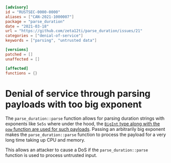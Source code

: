 ```toml
[advisory]
id = "RUSTSEC-0000-0000"
aliases = ["CAN-2021-1000007"]
package = "parse_duration"
date = "2021-03-18"
url = "https://github.com/zeta12ti/parse_duration/issues/21"
categories = ["denial-of-service"]
keywords = ["parsing", "untrusted data"]

[versions]
patched = []
unaffected = []

[affected]
functions = {}
```

# Denial of service through parsing payloads with too big exponent

The `parse_duration::parse` function allows for parsing duration strings with exponents like `5e5s` where under the hood, the [`BigInt` type along with the `pow` function are used for such payloads](https://github.com/zeta12ti/parse_duration/blob/26940ab5cd4e3a9d6bd97aa101f8d4bbfd18ee8c/src/parse.rs#L335). Passing an arbitrarily big exponent makes the `parse_duration::parse` function to process the payload for a very long time taking up CPU and memory.

This allows an attacker to cause a DoS if the `parse_duration::parse` function is used to process untrusted input.
